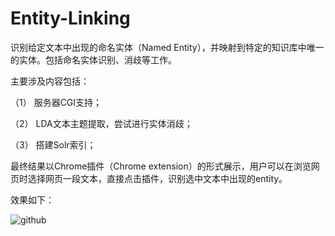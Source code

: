 # Entity-Linking
 
识别给定文本中出现的命名实体（Named Entity），并映射到特定的知识库中唯一的实体。包括命名实体识别、消歧等工作。

主要涉及内容包括：

（1）	服务器CGI支持；

（2）	LDA文本主题提取，尝试进行实体消歧；

（3）	搭建Solr索引；


最终结果以Chrome插件（Chrome extension）的形式展示，用户可以在浏览网页时选择网页一段文本，直接点击插件，识别选中文本中出现的entity。


效果如下：

![github](https://github.com/songjs1993/model/raw/master/Entity-Linking/search.png) 
